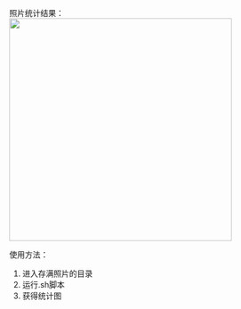 照片统计结果：  
<img src="https://github.com/zhongpenggeo/GMT_demo/blob/master/GMT_picture/photo_num.png" width="400">  

使用方法：
1. 进入存满照片的目录
2. 运行.sh脚本
3. 获得统计图
